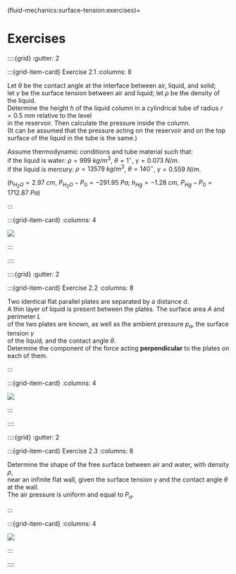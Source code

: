(fluid-mechanics:surface-tension:exercises)=
# Exercises

::::{grid}
:gutter: 2

:::{grid-item-card} Exercise 2.1
:columns: 8

Let $\theta$ be the contact angle at the interface between air, liquid, and solid;  
let $\gamma$ be the surface tension between air and liquid; let $\rho$ be the density of the liquid.  
Determine the height $h$ of the liquid column in a cylindrical tube of radius $r = 0.5 \ mm$ relative to the level  
in the reservoir. Then calculate the pressure inside the column.  
(It can be assumed that the pressure acting on the reservoir and on the top surface of the liquid in the tube is the same.)

Assume thermodynamic conditions and tube material such that:  
if the liquid is water: $\rho = 999 \ kg/m^3$, $\theta={1}^\circ$, $\gamma=0.073 \ N/m$.  
if the liquid is mercury: $\rho = 13579 \ kg/m^3$, $\theta={140}^\circ$, $\gamma=0.559 \ N/m$.

($h_{H_2O} = 2.97 \ cm$, $P_{H_2O} - P_0 =  - 291.95 \ Pa$; $h_{Hg} = -1.28 \ cm$, $P_{Hg} - P_0 =  1712.87 \ Pa$)

:::

:::{grid-item-card}
:columns: 4

![](../../fig/cap01.png)

:::

::::

<!-- ++++++++++++++++++++++++++++++++++++++++++++++++++++++++++++++++++++++++ -->

::::{grid}
:gutter: 2

:::{grid-item-card} Exercise 2.2
:columns: 8

Two identical flat parallel plates are separated by a distance $d$.  
A thin layer of liquid is present between the plates. The surface area $A$ and perimeter $L$  
of the two plates are known, as well as the ambient pressure $p_a$, the surface tension $\gamma$  
of the liquid, and the contact angle $\theta$.  
Determine the component of the force acting **perpendicular** to the plates on each of them.

:::

:::{grid-item-card}
:columns: 4

![](../../fig/Plates4.png)

:::

::::

<!-- ++++++++++++++++++++++++++++++++++++++++++++++++++++++++++++++++++++++++ -->

::::{grid}
:gutter: 2

:::{grid-item-card} Exercise 2.3
:columns: 8

Determine the shape of the free surface between air and water, with density $\rho$,  
near an infinite flat wall, given the surface tension $\gamma$ and the contact angle $\theta$ at the wall.  
The air pressure is uniform and equal to $P_a$.

:::

:::{grid-item-card}
:columns: 4

![](../../fig/freeSurfaceShape.png)

:::

::::

<!-- ++++++++++++++++++++++++++++++++++++++++++++++++++++++++++++++++++++++++ -->

